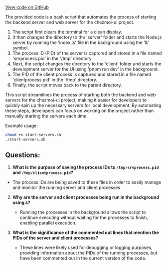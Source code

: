 [View code on GitHub](https://github.com/johan-weitner/chezmoi-ui.git/start.sh)

The provided code is a bash script that automates the process of starting the backend server and web server for the chezmoi-ui project. 

1. The script first clears the terminal for a clean display.
2. It then changes the directory to the 'server' folder and starts the Node.js server by running the 'index.js' file in the background using the '&' symbol.
3. The process ID (PID) of the server is captured and stored in a file named 'srvprocess.pid' in the '/tmp' directory.
4. Next, the script changes the directory to the 'client' folder and starts the development server for the UI using 'pnpm run dev' in the background.
5. The PID of the client process is captured and stored in a file named 'clientprocess.pid' in the '/tmp' directory.
6. Finally, the script moves back to the parent directory.

This script streamlines the process of starting both the backend and web servers for the chezmoi-ui project, making it easier for developers to quickly spin up the necessary servers for local development. By automating these steps, developers can focus on working on the project rather than manually starting the servers each time. 

Example usage:
```bash
chmod +x start-servers.sh
./start-servers.sh
```
## Questions: 
 1. **What is the purpose of saving the process IDs to `/tmp/srvprocess.pid` and `/tmp/clientprocess.pid`?**
   
   - The process IDs are being saved to these files in order to easily manage and monitor the running server and client processes.

2. **Why are the server and client processes being run in the background using `&`?**
   
   - Running the processes in the background allows the script to continue executing without waiting for the processes to finish, enabling parallel execution.

3. **What is the significance of the commented out lines that mention the PIDs of the server and client processes?**
   
   - These lines were likely used for debugging or logging purposes, providing information about the PIDs of the running processes, but have been commented out in the current version of the code.